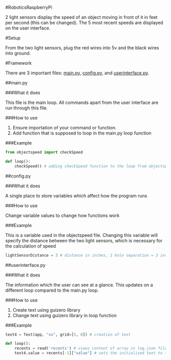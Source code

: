 #RoboticsRaspberryPi

2 light sensors display the speed of an object moving in front of it in feet per second (this can be changed). The 5 most recent speeds are displayed on the user interface.

#Setup

From the two light sensors, plug the red wires into 5v and the black wires into ground.

#Framework

There are 3 important files: [main.py](#main.py), [config.py](#config.py), and [userinterface.py](#userinterface.py). 

##main.py

###What it does

This file is the main loop. All commands apart from the user interface are run through this file.

###How to use

  1. Ensure importation of your command or function.
  2. Add function that is supposed to loop in the main.py loop function

###Example

```python
from objectspeed import checkSpeed
```
```python
def loop():
    checkSpeed() # adding checkSpeed function to the loop from objectspeed file
```

##config.py

###What it does

A single place to store variables which affect how the program runs

###How to use
  
  Change variable values to change how functions work

###Example

This is a variable used in the objectspeed file. Changing this variable will specify the distance between the two light sensors, which is necessary for the calculation of speed
```python
lightSensorDistance = 3 # distance in inches, 1 hole separation = 3 inches, 0 hole = 1.5 inches
```

##userinterface.py

###What it does

The information which the user can see at a glance. This updates on a different loop compared to the main.py loop.

###How to use

  1. Create text using guizero library
  2. Change text using guizero library in loop function

###Example

```python
text4 = Text(app, "xx", grid=[5, 0]) # creation of text
```
```python
def loop():
    recents = read('recents') # views content of array in log.json file
    text4.value = recents[-1]["value"] # sets the initialized text to the value of the last element in the recents array 
```
